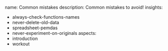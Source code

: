 name: Common mistakes
description: Common mistakes to avoid!
insights:
  - always-check-functions-names
  - never-delete-old-data
  - spreadsheet-pemdas
  - never-experiment-on-originals
aspects:
  - introduction
  - workout
